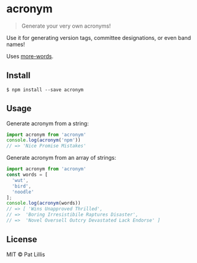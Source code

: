 # acronym


> Generate your very own acronyms!

Use it for generating version tags, committee designations, or even band names!

Uses [more-words](https://github.com/patlillis/more-words).


## Install

```
$ npm install --save acronym
```



## Usage

Generate acronym from a string:
```js
import acronym from 'acronym'
console.log(acronym('npm'))
// => 'Nice Promise Mistakes'
```


Generate acronym from an array of strings:
```js
import acronym from 'acronym'
const words = [
  'wut',
  'bird',
  'noodle'
];
console.log(acronym(words))
// => [ 'Wins Unapproved Thrilled',
// =>  'Boring Irresistibile Raptures Disaster',
// =>  'Novel Oversell Outcry Devastated Lack Endorse' ]
```




## License

MIT © Pat Lillis
